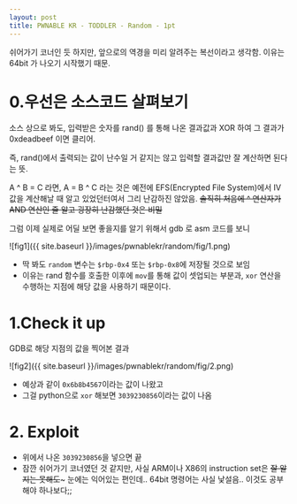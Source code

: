 ```yaml
---
layout: post
title: PWNABLE KR - TODDLER - Random - 1pt
---
```


쉬어가기 코너인 듯 하지만, 앞으로의 역경을 미리 알려주는 복선이라고 생각함. 이유는 64bit 가 나오기 시작했기 때문.

# 0.우선은 소스코드 살펴보기
  소스 상으로 봐도, 입력받은 숫자를 rand() 를 통해 나온 결과값과 XOR 하여 그 결과가 0xdeadbeef 이면 클리어.

  즉, rand()에서 출력되는 값이 난수일 거 같지는 않고 입력할 결과값만 잘 계산하면 된다는 뜻.

  A ^ B = C 라면, A = B ^ C 라는 것은 예전에 EFS(Encrypted File System)에서 IV 값을 계산해날 때 알고 있었던터여서 그리 난감하진 않았음. ~~솔직히 처음에 ^ 연산자가 AND 연산인 줄 알고 굉장히 난감했던 것은 비밀~~

  그럼 이제 실제로 어딜 보면 좋을지를 알기 위해서 gdb 로 asm 코드를 보니

  ![fig1]({{ site.baseurl }}/images/pwnablekr/random/fig/1.png)

  * 딱 봐도 ```random``` 변수는 ```$rbp-0x4``` 또는 ```$rbp-0x8```에 저장될 것으로 보임
  * 이유는 rand 함수를 호출한 이후에 ```mov```를 통해 값이 셋업되는 부분과, ```xor``` 연산을 수행하는 지점에 해당 값을 사용하기 때문이다.

# 1.Check it up
  GDB로 해당 지점의 값을 찍어본 결과

  ![fig2]({{ site.baseurl }}/images/pwnablekr/random/fig/2.png)

  * 예상과 같이 ```0x6b8b4567```이라는 값이 나왔고
  * 그걸 python으로 ```xor``` 해보면 ```3039230856```이라는 값이 나옴


# 2. Exploit
  * 위에서 나온 ```3039230856```을 넣으면 끝
  * 잠깐 쉬어가기 코너였던 것 같지만, 사실 ARM이나 X86의 instruction set은 ~~잘 알지는 못해도~~~ 눈에는 익어있는 편인데.. 64bit 명령어는 사실 낯설음.. 이것도 공부해야 하나보다;;

